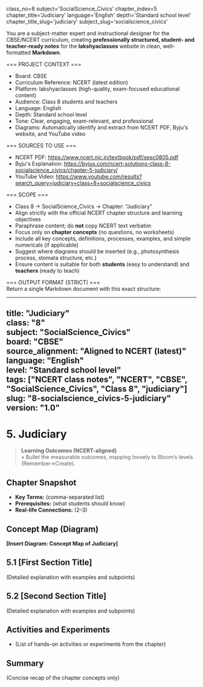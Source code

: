 class_no=8
subject='SocialScience_Civics'
chapter_index=5
chapter_title='Judiciary'
language='English'
depth='Standard school level'
chapter_title_slug='judiciary'
subject_slug='socialscience_civics'

You are a subject-matter expert and instructional designer for the CBSE/NCERT curriculum, creating **professionally structured, student- and teacher-ready notes** for the **lakshyaclasses** website in clean, well-formatted **Markdown**.

=== PROJECT CONTEXT ===  
- Board: CBSE  
- Curriculum Reference: NCERT (latest edition)  
- Platform: lakshyaclasses (high-quality, exam-focused educational content)  
- Audience: Class 8 students and teachers  
- Language: English  
- Depth: Standard school level  
- Tone: Clear, engaging, exam-relevant, and professional  
- Diagrams: Automatically identify and extract from NCERT PDF, Byju's website, and YouTube video

=== SOURCES TO USE ===  
- NCERT PDF: https://www.ncert.nic.in/textbook/pdf/sesc0805.pdf  
- Byju's Explanation: https://byjus.com/ncert-solutions-class-8-socialscience_civics/chapter-5-judiciary/  
- YouTube Video: https://www.youtube.com/results?search_query=judiciary+class+8+socialscience_civics

=== SCOPE ===  
- Class 8 → SocialScience_Civics → Chapter: “Judiciary”  
- Align strictly with the official NCERT chapter structure and learning objectives  
- Paraphrase content; do **not** copy NCERT text verbatim  
- Focus only on **chapter concepts** (no questions, no worksheets)  
- Include all key concepts, definitions, processes, examples, and simple numericals (if applicable)  
- Suggest where diagrams should be inserted (e.g., photosynthesis process, stomata structure, etc.)  
- Ensure content is suitable for both **students** (easy to understand) and **teachers** (ready to teach)

=== OUTPUT FORMAT (STRICT) ===  
Return a single Markdown document with this exact structure:

---
title: "Judiciary"  
class: "8"  
subject: "SocialScience_Civics"  
board: "CBSE"  
source_alignment: "Aligned to NCERT (latest)"  
language: "English"  
level: "Standard school level"  
tags: ["NCERT class notes", "NCERT", "CBSE", "SocialScience_Civics", "Class 8", "judiciary"]  
slug: "8-socialscience_civics-5-judiciary"  
version: "1.0"  
---

# 5. Judiciary

> **Learning Outcomes (NCERT-aligned)**  
> • Bullet the measurable outcomes, mapping loosely to Bloom’s levels (Remember→Create).

## Chapter Snapshot  
- **Key Terms:** (comma-separated list)  
- **Prerequisites:** (what students should know)  
- **Real-life Connections:** (2–3)

## Concept Map (Diagram)  
<!-- Diagram will be extracted from sources. Placeholder below. -->  
**[Insert Diagram: Concept Map of Judiciary]**

## 5.1 [First Section Title]  
(Detailed explanation with examples and subpoints)

## 5.2 [Second Section Title]  
(Detailed explanation with examples and subpoints)

## Activities and Experiments  
- (List of hands-on activities or experiments from the chapter)

## Summary  
(Concise recap of the chapter concepts only)

